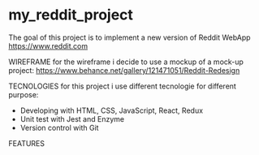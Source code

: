 # my_reddit_project
The goal of this project is to implement a new version of Reddit WebApp
https://www.reddit.com

WIREFRAME
for the wireframe i decide to use a mockup of a mock-up project:
https://www.behance.net/gallery/121471051/Reddit-Redesign

TECNOLOGIES
for this project i use different tecnologie for different purpose:
- Developing with HTML, CSS, JavaScript, React, Redux
- Unit test with Jest and Enzyme
- Version control with Git

FEATURES
